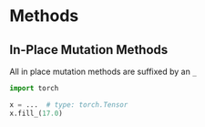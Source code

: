 # Methods

## In-Place Mutation Methods

All in place mutation methods are suffixed by an `_`

```py
import torch

x = ...  # type: torch.Tensor
x.fill_(17.0)
```
